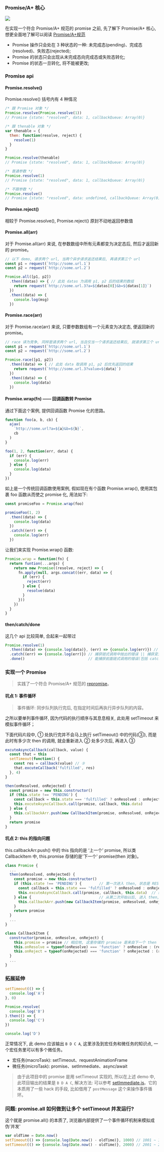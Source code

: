 ### Promise/A+ 核心

![](http://with.muyunyun.cn/e1a0c15c44f9b014aa78d7b7620db474.jpg-200)

在实现一个符合 Promise/A+ 规范的 promise 之前, 先了解下 Promise/A+ 核心, 想更全面地了解可以阅读 [Promise/A+规范](https://segmentfault.com/a/1190000002452115)

* Promise 操作只会处在 3 种状态的一种: 未完成态(pending)、完成态(resolved)、失败态(rejected);
* Promise 的状态只会出现从未完成态向完成态或失败态转化;
* Promise 的状态一旦转化, 将不能被更改;

### Promise api

#### Promise.resolve()

Promise.resolve() 括号内有 4 种情况

```js
/* 跟 Promise 对象 */
Promise.resolve(Promise.resolve(1))
// Promise {state: "resolved", data: 1, callbackQueue: Array(0)}

/* 跟 thenable 对象 */
var thenable = {
  then: function(resolve, reject) {
    resolve(1)
  }
}

Promise.resolve(thenable)
// Promise {state: "resolved", data: 1, callbackQueue: Array(0)}

/* 普通参数 */
Promise.resolve(1)
// Promise {state: "resolved", data: 1, callbackQueue: Array(0)}

/* 不跟参数 */
Promise.resolve()
// Promise {state: "resolved", data: undefined, callbackQueue: Array(0)}
```

#### Promise.reject()

相较于 Promise.resolve(), Promise.reject() 原封不动地返回参数值

#### Promise.all(arr)

对于 Promise.all(arr) 来说, 在参数数组中所有元素都变为决定态后, 然后才返回新的 promise。

```js
// 以下 demo, 请求两个 url, 当两个异步请求返还结果后, 再请求第三个 url
const p1 = request(`http://some.url.1`)
const p2 = request(`http://some.url.2`)

Promise.all([p1, p2])
  .then((datas) => { // 此处 datas 为调用 p1, p2 后的结果的数组
    return request(`http://some.url.3?a=${datas[0]}&b=${datas[1]}`)
  })
  .then((data) => {
    console.log(msg)
  })
```

#### Promise.race(arr)

对于 Promise.race(arr) 来说, 只要参数数组有一个元素变为决定态, 便返回新的 promise。

```js
// race 译为竞争, 同样是请求两个 url, 当且仅当一个请求返还结果后, 就请求第三个 url
const p1 = request(`http://some.url.1`)
const p2 = request(`http://some.url.2`)

Promise.race([p1, p2])
  .then((data) => { // 此处 data 取调用 p1, p2 后优先返回的结果
    return request(`http://some.url.3?value=${data}`)
  })
  .then((data) => {
    console.log(data)
  })
```

#### Promise.wrap(fn) —— 回调函数转 Promise

通过下面这个案例, 提供回调函数 Promise 化的思路。

```js
function foo(a, b, cb) {
  ajax(
    `http://some.url?a=${a}&b=${b}`,
    cb
  )
}

foo(1, 2, function(err, data) {
  if (err) {
    console.log(err)
  } else {
    console.log(data)
  }
})
```

如上是一个传统回调函数使用案例, 假如现在有个函数 Promise.wrap(), 使用其包裹 foo 函数从而使之 promise 化, 用法如下:

```js
const promiseFoo = Promise.wrap(foo)

promiseFoo(1, 2)
  .then((data) => {
    console.log(data)
  })
  .catch((err) => {
    console.log(err)
  })
```

让我们来实现 Promise.wrap() 函数:

```js
Promise.wrap = function(fn) {
  return funtion(...args) {
    return new Promise((resolve, reject) => {
      fn.apply(null, args.concat((err, data) => {
        if (err) {
          reject(err)
        } else {
          resolve(data)
        }
      }))
    })
  }
}
```

#### then/catch/done

这几个 api 比较简单, 合起来一起带过

```js
Promise.resolve(1)
  .then((data) => {console.log(data)}, (err) => {console.log(err)}) // 链式调用, 可以传一个参数(推荐), 也可以传两个参数
  .catch((err) => {console.log(err)}) // 捕获链式调用中抛出的错误 || 捕获变为失败态的值
  .done()                             // 能捕获前面链式调用的错误(包括 catch 中), 可以传两个参数也可不传
```

### 实现一个 Promise

> 实践了一个符合 Promise/A+ 规范的 [repromise](https://github.com/MuYunyun/repromise)。

#### 坑点 1: 事件循环

> 事件循环: 同步队列执行完后, 在指定时间后再执行异步队列的内容。

之所以要单列事件循环, 因为代码的执行顺序与其息息相关, 此处用 setTimeout 来模拟事件循环；

下面代码片段中, ① 处执行完并不会马上执行 setTimeout() 中的代码(③), 而是此时有多少次 then 的调用, 就会重新进入 ② 处多少次后, 再进入 ③

```js
excuteAsyncCallback(callback, value) {
  const that = this
  setTimeout(function() {
    const res = callback(value) // ③
    that.excuteCallback('fulfilled', res)
  }, 4)
}

then(onResolved, onRejected) {
  const promise = new this.constructor()
  if (this.state !== 'PENDING') {
    const callback = this.state === 'fulfilled' ? onResolved : onRejected
    this.excuteAsyncCallback.call(promise, callback, this.data)              // ①
  } else {
    this.callbackArr.push(new CallbackItem(promise, onResolved, onRejected)) // ②
  }
  return promise
}
```

#### 坑点 2: this 的指向问题

this.callbackArr.push() 中的 this 指向的是 ‘上一个’ promise, 所以类 CallbackItem 中, this.promise 存储的是'下一个' promise(then 对象)。

```js
class Promise {
  ...
  then(onResolved, onRejected) {
    const promise = new this.constructor()
    if (this.state !== 'PENDING') {        // 第一次进入 then, 状态是 RESOLVED 或者是 REJECTED
      const callback = this.state === 'fulfilled' ? onResolved : onRejected
      this.excuteAsyncCallback.call(promise, callback, this.data)  // 绑定 this 到 promise
    } else {                               // 从第二次开始以后, 进入 then, 状态是 PENDING
      this.callbackArr.push(new CallbackItem(promise, onResolved, onRejected)) // 这里的 this 也是指向‘上一个’ promise
    }
    return promise
  }
  ...
}

class CallbackItem {
  constructor(promise, onResolve, onReject) {
    this.promise = promise // 相应地, 这里存储的 promise 是来自下一个 then 的
    this.onResolve = typeof(onResolve) === 'function' ? onResolve : (resolve) => {}
    this.onReject = typeof(onRejected) === 'function' ? onRejected : (rejected) => {}
  }
  ...
}
```

### 拓展延伸

```js
setTimeout(() => {
  console.log('A')
}, 0)

Promise.resolve(
  console.log('B')
).then(() => {
  console.log('C')
})

console.log('D')
```

正常情况下, 此 demo 应该输出 `B D C A`, 这里涉及到宏任务和微任务的知识点, 一个宏任务里可以有多个微任务。

* 宏任务(macroTask): setTimeout、requestAnimationFrame
* 微任务(microTask): promise、setImmediate、async/await

> 由于此项目中的 promise 是用 setTimeout 实现的, 所以在上述 demo 中, 此项目输出的结果是 `B D A C`, 解决方法: 可以参考 [setImmediate.js](https://github.com/YuzuJS/setImmediate)。它的本质用了一些 hack 的手段, 比如借用了 `postMessage` 这个来操作事件循环。

### 问题: promise.all 如何做到让多个 setTimeout 并发运行?

这个就是 promise.all() 的本质了, 浏览器内部提供了一个事件循环机制来模拟成伪'并发'

```js
var oldTime = Date.now()
setTimeout(() => {console.log(Date.now() - oldTime)}, 1000) // 1001 ~ 1005(存在 4ms 的波动)
setTimeout(() => {console.log(Date.now() - oldTime)}, 2000) // 2001 ~ 2005
```